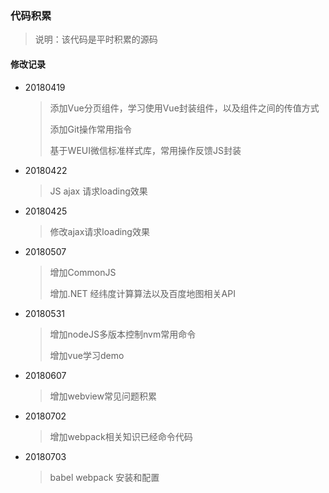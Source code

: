 ### 代码积累

> 说明：该代码是平时积累的源码

#### 修改记录

- 20180419

  >添加Vue分页组件，学习使用Vue封装组件，以及组件之间的传值方式
  >
  >添加Git操作常用指令
  >
  >基于WEUI微信标准样式库，常用操作反馈JS封装

- 20180422

  >JS ajax 请求loading效果

- 20180425

  > 修改ajax请求loading效果

- 20180507

  >增加CommonJS
  >
  >增加.NET  经纬度计算算法以及百度地图相关API

- 20180531

  >增加nodeJS多版本控制nvm常用命令
  >
  >增加vue学习demo

- 20180607

  >增加webview常见问题积累

- 20180702

  >增加webpack相关知识已经命令代码

- 20180703

  > babel webpack 安装和配置